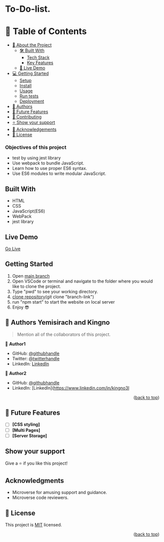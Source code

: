 # To-Do-list.

# 📗 Table of Contents

- [📖 About the Project](#about-project)
  - [🛠 Built With](#built-with)
    - [Tech Stack](#tech-stack)
    - [Key Features](#key-features)
  - [🚀 Live Demo](#live-demo)
- [💻 Getting Started](#getting-started)
  - [Setup](#setup)
  - [Install](#install)
  - [Usage](#usage)
  - [Run tests](#run-tests)
  - [Deployment](#triangular_flag_on_post-deployment)
- [👥 Authors](#authors)
- [🔭 Future Features](#future-features)
- [🤝 Contributing](#contributing)
-  [⭐️ Show your support](#support)
- [🙏 Acknowledgements](#acknowledgements)
- [📝 License](#license)
### Objectives of this project
- test by using jest library
- Use webpack to bundle JavaScript.
- Learn how to use proper ES6 syntax.
- Use ES6 modules to write modular JavaScript.


## Built With

- HTML
- CSS
- JavaScript(ES6)
- WebPack
- jest library

## Live Demo

[Go Live](https://yemisirach.github.io/Todo-List/dist/) 

## Getting Started

1. Open [main branch](https://github.com/Yemisirach/Todo-List.git)
2. Open VSCode or terminal and navigate to the folder where you would like to clone the project.
3. Type "pwd" to see your working directory.
4. [clone repository](git@github.com:Yemisirach/Todo-List.git)(git clone "branch-link")
5. run "npm start" to start the website on local server
6. Enjoy 😎


## 👥 Authors <a name="authors">Yemisirach and Kingno</a>

> Mention all of the collaborators of this project.

👤 **Author1**
- GitHub: [@githubhandle](https://github.com/Yemisirach)
- Twitter: [@twitterhandle](https://twitter.com/TamiratYemisrach)
- LinkedIn: [LinkedIn](https://www.linkedin.com/in/yemisirach)

👤 **Author2**

- GitHub: [@githubhandle](https://github.com/kingno3l)
- LinkedIn: [LinkedIn](https://www.linkedin.com/in/kingno3l

<p align="right">(<a href="#readme-top">back to top</a>)</p>

## 🔭 Future Features <a name="future-features"></a>

- [ ] **[CSS styling]**
- [ ] **[Multi Pages]**
- [ ] **[Server Storage]**

## Show your support

Give a ⭐️ if you like this project!

## Acknowledgments

- Microverse for amusing support and guidance.
- Microverse code reviewers.

## 📝 License <a name="license"></a>

This project is [MIT](./LICENSE) licensed.

<p align="right">(<a href="#readme-top">back to top</a>)</p>

